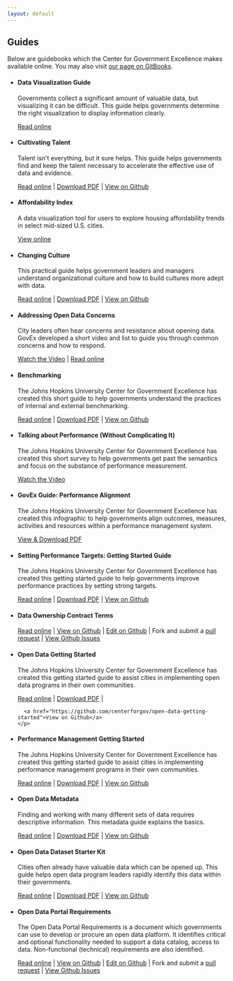 ```yaml
---
layout: default
---
```


## <span class="glyphicon glyphicon-book"></span> Guides
Below are guidebooks which the Center for Government Excellence makes available online. You may also visit <a href="https://www.gitbook.com/@centerforgov">our page on GitBooks</a>.

<ul class="list-group">
<li class="list-group-item" href="http://labs.centerforgov.org/guides/dataviz/index.html">
  <h4>Data Visualization Guide</h4>
  <p>Governments collect a significant amount of valuable data, but visualizing it can be difficult. This guide helps governments determine the right visualization to display information clearly.</p>
  <a href="http://labs.centerforgov.org/guides/dataviz/index.html">Read online</a>
  </p>
</li>
<li class="list-group-item" href="https://www.gitbook.com/book/centerforgov/cultivating-talent/details"">
  <h4>Cultivating Talent</h4>
  <p>Talent isn't everything, but it sure helps. This guide helps governments find and keep the talent necessary to accelerate the effective use of data and evidence.</p>
  <a href="https://www.gitbook.com/book/centerforgov/cultivating-talent/details">Read online</a> |
      <a href="https://www.gitbook.com/download/pdf/book/centerforgov/cultivating-talent">Download PDF</a> |
      <a href="https://github.com/govex/Talent">View on Github</a>
  </p>
</li>
<li class="list-group-item" href="http://labs.centerforgov.org/affordability.html">
  <h4>Affordability Index</h4>
  <p>A data visualization tool for users to explore housing affordability trends in select mid-sized U.S. cities.</p>
  <a href="http://labs.centerforgov.org/affordability.html">View online</a>
  </p>
</li>
  <li class="list-group-item" href="https://www.gitbook.com/book/centerforgov/changing-culture/details">
    <h4>Changing Culture</h4>
    <p>This practical guide helps government leaders and managers understand organizational culture and how to build cultures more adept with data.</p>
    <a href="https://centerforgov.gitbooks.io/changing-culture/content/index.html">Read online</a> |
      <a href="https://www.gitbook.com/book/centerforgov/changing-culture/details">Download PDF</a> |
      <a href="https://github.com/centerforgov/culture">View on Github</a>
    </p>
  </li>
  <li class="list-group-item" href="http://labs.centerforgov.org/open-data/addressing-concerns/">
    <h4>Addressing Open Data Concerns</h4>
    <p>City leaders often hear concerns and resistance about opening data. GovEx developed a short video and list to guide you through common concerns and how to respond.</p>
    <a href="https://www.youtube.com/watch?v=70Zl9jXdzLo&feature=youtu.be" target="_blank">Watch the Video</a> |
    <a href="http://labs.centerforgov.org/open-data/addressing-concerns/">Read online</a>
    </p>
  </li>
  <li class="list-group-item" href="https://www.gitbook.com/book/centerforgov/benchmarking/details">
    <h4>Benchmarking</h4>
    <p>The Johns Hopkins University Center for Government Excellence has created this short guide to help governments understand the practices of internal and external benchmarking.</p>
    <a href="https://centerforgov.gitbooks.io/benchmarking/content/">Read online</a> |
      <a href="https://www.gitbook.com/book/centerforgov/benchmarking/details">Download PDF</a> |
      <a href="https://github.com/centerforgov/benchmarking">View on Github</a>
    </p>
  </li>
  <li class="list-group-item" href="https://youtu.be/MCRXeMG95I0">
    <h4>Talking about Performance (Without Complicating It)</h4>
    <p>The Johns Hopkins University Center for Government Excellence has created this short survey to help governments get past the semantics and focus on the substance of performance measurement.</p>
    <a href="https://youtu.be/Qa3gtv7TRxk">Watch the Video</a>
    </p>
  </li>
  <li class="list-group-item" href="https://drive.google.com/open?id=0B9eOOc60hbhLR3dLNzBLRGM0WUU">
    <h4>GovEx Guide: Performance Alignment</h4>
    <p>The Johns Hopkins University Center for Government Excellence has created this infographic to help governments align outcomes, measures, activities and resources within a performance management system.</p>
    <a href="https://drive.google.com/open?id=0B9eOOc60hbhLUG55bURsSTZwdms">View & Download PDF</a>
    </p>
  </li>
  <li class="list-group-item" href="https://www.gitbook.com/book/centerforgov/setting-performance-targets-getting-started-guide/details">
    <h4>Setting Performance Targets: Getting Started Guide</h4>
    <p>The Johns Hopkins University Center for Government Excellence has created this getting started guide to help governments improve performance practices by setting strong targets.</p>
      <a href="https://centerforgov.gitbooks.io/setting-performance-targets-getting-started-guide/content/">Read online</a> |
      <a href="https://www.gitbook.com/download/pdf/book/centerforgov/setting-performance-targets-getting-started-guide">Download PDF</a> |
      <a href="https://github.com/centerforgov/setting-performance-targets-getting-started-guide">View on Github</a>
    </p>
  </li>
  <li class="list-group-item">
    <h4>Data Ownership Contract Terms</h4>
    <p></p>
    <p>
      <a href="/data-ownership">Read online</a> |
      <a href="https://github.com/centerforgov/data-ownership/blob/master/README.md">View on Github</a> |
      <a href="https://github.com/centerforgov/data-ownership/edit/master/README.md">Edit on Github</a> |
      Fork and submit a <a href="https://github.com/centerforgov/data-ownership/pulls">pull request</a> |
      <a href="https://github.com/centerforgov/data-ownership/issues">View Github Issues</a>
    </p>
  </li>
  <li class="list-group-item" href="https://www.gitbook.com/book/centerforgov/open-data-getting-started/details">
    <h4>Open Data Getting Started</h4>
    <p>The Johns Hopkins University Center for Government Excellence has created this getting started guide to assist cities in implementing open data programs in their own communities.</p>
    <p>
      <a href="http://centerforgov.gitbooks.io/open-data-getting-started/content/">Read online</a> |
      <a href="https://www.gitbook.com/download/pdf/book/centerforgov/open-data-getting-started">Download PDF</a> |

      <a href="https://github.com/centerforgov/open-data-getting-started">View on Github</a>
    </p>
  </li>
  <li class="list-group-item" href="https://www.gitbook.com/book/centerforgov/open-data-metadata-guide/details">
    <h4>Performance Management Getting Started</h4>
    <p>The Johns Hopkins University Center for Government Excellence has created this getting started guide to assist cities in implementing performance management programs in their own communities.</p>    
    <p>
      <a href="https://www.gitbook.com/read/book/centerforgov/performance-management-getting-started">Read online</a> |
      <a href="https://www.gitbook.com/download/pdf/book/centerforgov/performance-management-getting-started">Download PDF</a> |
      <a href="https://github.com/centerforgov/performance-management-getting-started">View on Github</a>
    </p>
  </li>
  <li class="list-group-item" href="https://www.gitbook.com/book/centerforgov/open-data-metadata-guide/details">
    <h4>Open Data Metadata</h4>
    <p>Finding and working with many different sets of data requires descriptive information. This metadata guide explains the basics.</p>
    <p>
      <a href="https://www.gitbook.com/read/book/centerforgov/open-data-metadata-guide">Read online</a> |
      <a href="https://www.gitbook.com/download/pdf/book/centerforgov/open-data-metadata-guide">Download PDF</a> |
      <a href="https://github.com/centerforgov/open-data-metadata-guide">View on Github</a>
    </p>
  </li>
  <li class="list-group-item" href="https://www.gitbook.com/book/centerforgov/open-data-metadata-guide/details">
    <h4>Open Data Dataset Starter Kit</h4>
    <p>Cities often already have valuable data which can be opened up. This guide helps open data program leaders rapidly identify this data within their governments.</p>
    <p>
      <a href="https://www.gitbook.com/read/book/centerforgov/dataset-inventory-guidelines">Read online</a> |
      <a href="https://www.gitbook.com/download/pdf/book/centerforgov/dataset-inventory-guidelines">Download PDF</a> |
      <a href="https://github.com/centerforgov/open-data-inventory">View on Github</a>
    </p>
  </li>
  <li class="list-group-item">
    <h4>Open Data Portal Requirements</h4>
    <p>The Open Data Portal Requirements is a document which governments can use to develop or procure an open data platform. It identifies critical and optional functionality needed to support a data catalog, access to data. Non-functional (technical) requirements are also identified.</p>
    <p>
      <a href="/open-data-portal-requirements">Read online</a> |
      <a href="https://github.com/centerforgov/open-data-portal-requirements/blob/master/README.md">View on Github</a> |
      <a href="https://github.com/centerforgov/open-data-portal-requirements/edit/master/README.md">Edit on Github</a> |
      Fork and submit a <a href="https://github.com/centerforgov/open-data-portal-requirements/pulls">pull request</a> |
      <a href="https://github.com/centerforgov/open-data-portal-requirements/issues">View Github Issues</a>
    </p>
  </li>
</ul>
